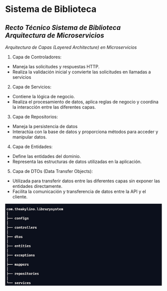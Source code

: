 # Sistema de Biblioteca
*Recto Técnico Sistema de Biblioteca Arquitectura de Microservicios* 
-------------------------------------------------------------------------
*Arquitectura de Capas (Layered Architecture) en Microservicios*

1. Capa de Controladores:
* Maneja las solicitudes y respuestas HTTP.
* Realiza la validación inicial y convierte las solicitudes en llamadas a servicios

2. Capa de Servicios:
* Contiene la lógica de negocio.
* Realiza el procesamiento de datos, aplica reglas de negocio y coordina la interacción entre las diferentes capas.

3. Capa de Repositorios:
* Maneja la persistencia de datos
* Interactúa con la base de datos y proporciona métodos para acceder y manipular datos.

4. Capa de Entidades:
* Define las entidades del dominio.
* Representa las estructuras de datos utilizadas en la aplicación.

5. Capa de DTOs (Data Transfer Objects):
* Utilizada para transferir datos entre las diferentes capas sin exponer las entidades directamente.
* Facilita la comunicación y transferencia de datos entre la API y el cliente.

![img.png](img.png)

